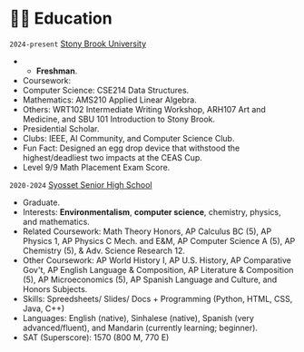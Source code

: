 # 👨‍🎓 Education
`2024-present` [Stony Brook University](https://www.cs.stonybrook.edu/)
- - **Freshman**.
- Coursework: 
- Computer Science: CSE214 Data Structures.
- Mathematics: AMS210 Applied Linear Algebra.
- Others: WRT102 Intermediate Writing Workshop, ARH107 Art and Medicine, and SBU 101 Introduction to Stony Brook.
- Presidential Scholar.
- Clubs: IEEE, AI Community, and Computer Science Club.
- Fun Fact: Designed an egg drop device that withstood the highest/deadliest two impacts at the CEAS Cup.
- Level 9/9 Math Placement Exam Score.

`2020-2024` [Syosset Senior High School](https://www.syossetschools.org/)
- Graduate.
- Interests: **Environmentalism**, **computer science**, chemistry, physics, and mathematics.
- Related Coursework: Math Theory Honors, AP Calculus BC (5), AP Physics 1, AP Physics C Mech. and E&M, AP Computer Science A (5), AP Chemistry (5), & Adv. Science Research 12.
- Other Coursework: AP World History I, AP U.S. History, AP Comparative Gov't, AP English Language & Composition, AP Literature & Composition (5), AP Microeconomics (5), AP Spanish Language and Culture, and Honors Subjects.
- Skills: Spreedsheets/ Slides/ Docs + Programming (Python, HTML, CSS, Java, C++)
- Languages: English (native), Sinhalese (native), Spanish (very advanced/fluent), and Mandarin (currently learning; beginner).
- SAT (Superscore): 1570 (800 M, 770 E)